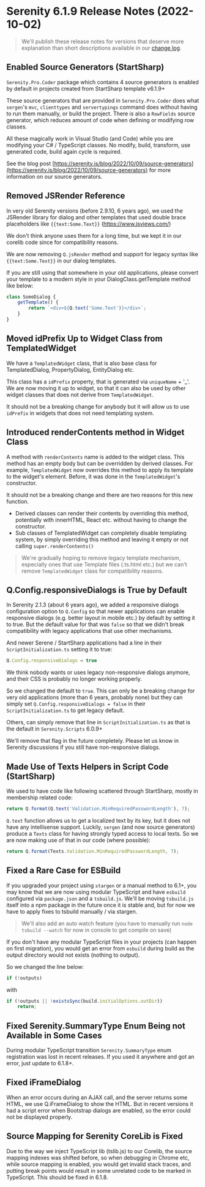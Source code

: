 # Serenity 6.1.9 Release Notes (2022-10-02)

> We'll publish these release notes for versions that deserve more explanation than short descriptions available in our [change log](https://github.com/serenity-is/Serenity/blob/master/CHANGELOG.md).

## Enabled Source Generators (StartSharp)

`Serenity.Pro.Coder` package which contains 4 source generators is enabled by default in projects created from StartSharp template v6.1.9+

These source generators that are provided in `Serenity.Pro.Coder` does what `sergen`'s `mvc`, `clienttypes` and `servertypings` command does without having to run them manually, or build the project. There is also a `RowFields` source generator, which reduces amount of code when defining or modifying row classes.

All these magically work in Visual Studio (and Code) while you are modifying your C# / TypeScript classes. No modify, build, transform, use generated code, build again cycle is required.

See the blog post [https://serenity.is/blog/2022/10/09/source-generators](https://serenity.is/blog/2022/10/09/source-generators) for more information on our source generators.

## Removed JSRender Reference

In very old Serenity versions (before 2.9.10, 6 years ago), we used the JSRender library for dialog and other templates that used double brace placeholders like `{{text:Some.Text}}` (https://www.jsviews.com/)

We don't think anyone uses them for a long time, but we kept it in our corelib code since for compatibility reasons.

We are now removing `Q.jsRender` method and support for legacy syntax like `{{text:Some.Text}}` in our dialog templates.

If you are still using that somewhere in your old applications, please convert your template to a modern style in your DialogClass.getTemplate method like below:

```ts
class SomeDialog {
    getTemplate() {
        return `<div>${Q.text('Some.Text')}</div>`;
    }
}
```

## Moved idPrefix Up to Widget Class from TemplatedWidget

We have a `TemplatedWidget` class, that is also base class for TemplatedDialog, PropertyDialog, EntityDialog etc.

This class has a `idPrefix` property, that is generated via `uniqueName` + '_'. We are now moving it up to widget, so that it can also be used by other widget classes that does not derive from `TemplatedWidget`.

It should not be a breaking change for anybody but it will allow us to use `idPrefix` in widgets that does not need templating system.

## Introduced renderContents method in Widget Class

A method with `renderContents` name is added to the widget class. This method has an empty body but can be overridden by derived classes. For example, `TemplatedWidget` now overrides this method to apply its template to the widget's element. Before, it was done in the `TemplatedWidget`'s constructor.

It should not be a breaking change and there are two reasons for this new function.

- Derived classes can render their contents by overriding this method, potentially with innerHTML, React etc. without having to change the constructor.
- Sub classes of TemplatedWidget can completely disable templating system, by simply overriding this method and leaving it empty or not calling `super.renderContents()`

> We're gradually hoping to remove legacy template mechanism, especially ones that use Template files (.ts.html etc.) but we can't remove `TemplatedWidget` class for compatibility reasons.

## Q.Config.responsiveDialogs is True by Default

In Serenity 2.1.3 (about 6 years ago), we added a responsive dialogs configuration option to `Q.Config` so that newer applications can enable responsive dialogs (e.g. better layout in mobile etc.) by default by setting it to true. But the default value for that was `false` so that we didn't break compatibility with legacy applications that use other mechanisms.

And newer Serene / StartSharp applications had a line in their `ScriptInitialization.ts` setting it to true:

```ts
Q.Config.responsiveDialogs = true
```

We think nobody wants or uses legacy non-responsive dialogs anymore, and their CSS is probably no longer working properly. 

So we changed the default to `true`. This can only be a breaking change for very old applications (more than 6 years, probably none) but they can simply set `Q.Config.responsiveDialogs = false` in their `ScriptInitialization.ts` to get legacy default.

Others, can simply remove that line in `ScriptInitialization.ts` as that is the default in `Serenity.Scripts` 6.0.9+

We'll remove that flag in the future completely. Please let us know in Serenity discussions if you still have non-responsive dialogs.

## Made Use of Texts Helpers in Script Code (StartSharp)

We used to have code like following scattered through StartSharp, mostly in membership related code:

```ts
return Q.format(Q.text('Validation.MinRequiredPasswordLength'), 7);
```

`Q.text` function allows us to get a localized text by its key, but it does not have any intellisense support. Luckily, `sergen` (and now source generators) produce a `Texts` class for having strongly typed access to local texts. So we are now making use of that in our code (where possible):

```ts
return Q.format(Texts.Validation.MinRequiredPasswordLength, 7);
```

## Fixed a Rare Case for ESBuild

If you upgraded your project using `stargen` or a manual method to 6.1+, you may know that we are now using modular TypeScript and have `esbuild` configured via `package.json` and a `tsbuild.js`. We'll be moving `tsbuild.js` itself into a npm package in the future once it is stable and, but for now we have to apply fixes to tsbuild manually / via stargen.

> We'll also add an auto watch feature (you have to manually run `node tsbuild --watch` for now in console to get compile on save)

If you don't have any modular TypeScript files in your projects (can happen on first migration), you would get an error from `esbuild` during build as the output directory would not exists (nothing to output).

So we changed the line below:
```ts
if (!outputs)
```

with 

```ts
if (!outputs || !existsSync(build.initialOptions.outDir))
    return;
```

## Fixed Serenity.SummaryType Enum Being not Available in Some Cases

During modular TypeScript transition `Serenity.SummaryType` enum registration was lost in recent releases. If you used it anywhere and got an error, just update to 6.1.8+.

## Fixed iFrameDialog

When an error occurs during an AJAX call, and the server returns some HTML, we use Q.iFrameDialog to show the HTML. But in recent versions it had a script error when Bootstrap dialogs are enabled, so the error could not be displayed properly.

## Source Mapping for Serenity CoreLib is Fixed

Due to the way we inject TypeScript lib (tslib.js) to our Corelib, the source mapping indexes was shifted before, so when debugging in Chrome etc, while source mapping is enabled, you would get invalid stack traces, and putting break points would result in some unrelated code to be marked in TypeScript. This should be fixed in 6.1.8.



